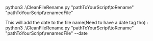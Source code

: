 python3 .\CleanFileRename.py "pathToYourScript\toRename" "pathToYourScript\renamedFile"


This will add the date to the file name(Need to have a date tag tho) : 
python3 .\CleanFileRename.py "pathToYourScript\toRename" "pathToYourScript\renamedFile" --date
